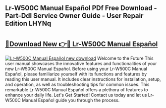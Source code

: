 ## Lr-W500C Manual Español PDf Free Download - Part-Ddl Service Owner Guide - User Repair Edition LHYNq

# <h2><a href="http://bc21683.oget.top/?id=Lr-W500C+Manual+Espa%c3%b1ol">🔗Download New 👉🔴 Lr-W500C Manual Español</a></h2>

[![Lr-W500C Manual Español new download](https://i.imgur.com/5g1atiW.png)](http://bc21683.oget.top/?id=Lr-W500C+Manual+Espa%c3%b1ol)
Welcome to the Future This user manual showcases the innovative features and functionalities of your new Lr-W500C Manual Español. Before using your Lr-W500C Manual Español, please familiarize yourself with its functions and features by reading this user manual. It includes clear instructions for installation, setup, and operation, as well as troubleshooting tips for common issues. This remarkable Lr-W500C Manual Español offers a plethora of features to enhance your daily life. Let's Get Started! Contact us today and let us Lr-W500C Manual Español guide you through the process.

